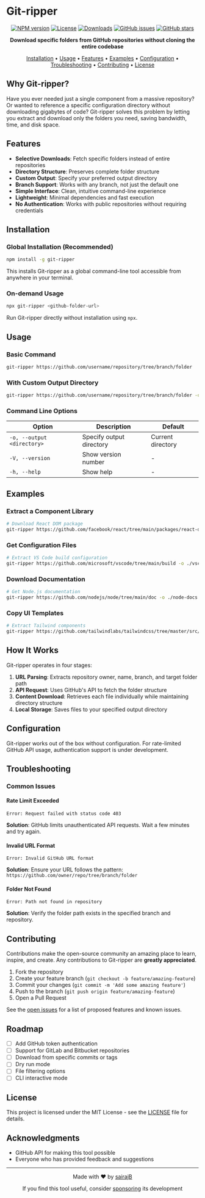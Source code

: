 # Git-ripper

<div align="center">

[![NPM version](https://img.shields.io/npm/v/git-ripper.svg)](https://www.npmjs.com/package/git-ripper)
[![License](https://img.shields.io/npm/l/git-ripper.svg)](https://github.com/sairajB/git-ripper/blob/main/LICENSE)
[![Downloads](https://img.shields.io/npm/dt/git-ripper.svg?style=flat&label=total%20downloads)](https://www.npmjs.com/package/git-ripper)
[![GitHub issues](https://img.shields.io/github/issues/sairajB/git-ripper.svg)](https://github.com/sairajB/git-ripper/issues)
[![GitHub stars](https://img.shields.io/github/stars/sairajB/git-ripper.svg)](https://github.com/sairajB/git-ripper/stargazers)

**Download specific folders from GitHub repositories without cloning the entire codebase**

[Installation](#installation) •
[Usage](#usage) •
[Features](#features) •
[Examples](#examples) •
[Configuration](#configuration) •
[Troubleshooting](#troubleshooting) •
[Contributing](#contributing) •
[License](#license)

</div>

## Why Git-ripper?

Have you ever needed just a single component from a massive repository? Or wanted to reference a specific configuration directory without downloading gigabytes of code? Git-ripper solves this problem by letting you extract and download only the folders you need, saving bandwidth, time, and disk space.

## Features

- **Selective Downloads**: Fetch specific folders instead of entire repositories
- **Directory Structure**: Preserves complete folder structure
- **Custom Output**: Specify your preferred output directory
- **Branch Support**: Works with any branch, not just the default one
- **Simple Interface**: Clean, intuitive command-line experience
- **Lightweight**: Minimal dependencies and fast execution
- **No Authentication**: Works with public repositories without requiring credentials

## Installation

### Global Installation (Recommended)

```bash
npm install -g git-ripper
```

This installs Git-ripper as a global command-line tool accessible from anywhere in your terminal.

### On-demand Usage

```bash
npx git-ripper <github-folder-url>
```

Run Git-ripper directly without installation using `npx`.

## Usage

### Basic Command

```bash
git-ripper https://github.com/username/repository/tree/branch/folder
```

### With Custom Output Directory

```bash
git-ripper https://github.com/username/repository/tree/branch/folder -o ./my-output-folder
```

### Command Line Options

| Option | Description | Default |
|--------|-------------|---------|
| `-o, --output <directory>` | Specify output directory | Current directory |
| `-V, --version` | Show version number | - |
| `-h, --help` | Show help | - |

## Examples

### Extract a Component Library

```bash
# Download React DOM package
git-ripper https://github.com/facebook/react/tree/main/packages/react-dom
```

### Get Configuration Files

```bash
# Extract VS Code build configuration
git-ripper https://github.com/microsoft/vscode/tree/main/build -o ./vscode-build-config
```

### Download Documentation

```bash
# Get Node.js documentation
git-ripper https://github.com/nodejs/node/tree/main/doc -o ./node-docs
```

### Copy UI Templates

```bash
# Extract Tailwind components
git-ripper https://github.com/tailwindlabs/tailwindcss/tree/master/src/components -o ./tailwind-components
```

## How It Works

Git-ripper operates in four stages:

1. **URL Parsing**: Extracts repository owner, name, branch, and target folder path
2. **API Request**: Uses GitHub's API to fetch the folder structure
3. **Content Download**: Retrieves each file individually while maintaining directory structure
4. **Local Storage**: Saves files to your specified output directory

## Configuration

Git-ripper works out of the box without configuration. For rate-limited GitHub API usage, authentication support is under development.

## Troubleshooting

### Common Issues

#### Rate Limit Exceeded

```
Error: Request failed with status code 403
```

**Solution**: GitHub limits unauthenticated API requests. Wait a few minutes and try again.

#### Invalid URL Format

```
Error: Invalid GitHub URL format
```

**Solution**: Ensure your URL follows the pattern: `https://github.com/owner/repo/tree/branch/folder`

#### Folder Not Found

```
Error: Path not found in repository
```

**Solution**: Verify the folder path exists in the specified branch and repository.

## Contributing

Contributions make the open-source community an amazing place to learn, inspire, and create. Any contributions to Git-ripper are **greatly appreciated**.

1. Fork the repository
2. Create your feature branch (`git checkout -b feature/amazing-feature`)
3. Commit your changes (`git commit -m 'Add some amazing feature'`)
4. Push to the branch (`git push origin feature/amazing-feature`)
5. Open a Pull Request

See the [open issues](https://github.com/sairajB/git-ripper/issues) for a list of proposed features and known issues.

## Roadmap

- [ ] Add GitHub token authentication
- [ ] Support for GitLab and Bitbucket repositories
- [ ] Download from specific commits or tags
- [ ] Dry run mode
- [ ] File filtering options
- [ ] CLI interactive mode

## License

This project is licensed under the MIT License - see the [LICENSE](LICENSE) file for details.

## Acknowledgments

- GitHub API for making this tool possible
- Everyone who has provided feedback and suggestions

---

<div align="center">
<p>Made with ❤️ by <a href="https://github.com/sairajB">sairajB</a></p>
<p>If you find this tool useful, consider <a href="https://github.com/sponsors/sairajB">sponsoring</a> its development</p>
</div>
